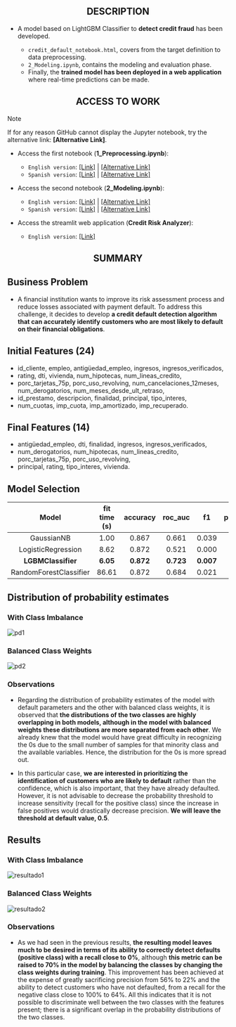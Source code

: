 <h2 align="center">DESCRIPTION</h2>

- A model based on LightGBM Classifier to **detect credit fraud** has been developed.

  - `credit_default_notebook.html`, covers from the target definition to data preprocessing.
  - `2_Modeling.ipynb`, contains the modeling and evaluation phase.
  - Finally, the **trained model has been deployed in a web application** where real-time predictions can be made.

<h2 align="center">ACCESS TO WORK</h2>

> [!NOTE]
> If for any reason GitHub cannot display the Jupyter notebook, try the alternative link: **[Alternative Link]**.
- Access the first notebook (**1_Preprocessing.ipynb**):
  - `English version`: [[Link]](https://github.com/Haoqi9/Personal_Projects/blob/master/CreditRisk/03_Notebooks/1_Preprocessing_en.ipynb) | [[Alternative Link]](https://nbviewer.org/github/Haoqi9/Personal_Projects/blob/master/CreditRisk/03_Notebooks/1_Preprocessing_en.ipynb)
  - `Spanish version`: [[Link]](https://github.com/Haoqi9/Personal_Projects/blob/master/CreditRisk/03_Notebooks/1_Preprocessing_es.ipynb) | [[Alternative Link]](https://nbviewer.org/github/Haoqi9/Personal_Projects/blob/master/CreditRisk/03_Notebooks/1_Preprocessing_es.ipynb)
    
- Access the second notebook (**2_Modeling.ipynb**):
  - `English version`: [[Link]](https://github.com/Haoqi9/Personal_Projects/blob/master/CreditRisk/03_Notebooks/2_Modeling_en.ipynb) | [[Alternative Link]](https://nbviewer.org/github/Haoqi9/Personal_Projects/blob/master/CreditRisk/03_Notebooks/2_Modeling_en.ipynb)
  - `Spanish version`: [[Link]](https://github.com/Haoqi9/Personal_Projects/blob/master/CreditRisk/03_Notebooks/2_Modeling_es.ipynb) | [[Alternative Link]](https://nbviewer.org/github/Haoqi9/Personal_Projects/blob/master/CreditRisk/03_Notebooks/2_Modeling_es.ipynb)
     
- Access the streamlit web application (**Credit Risk Analyzer**):
  - `English version`: [[Link]](https://creditriskwebappst-lmmesu5xdk4m45fu9icbmf.streamlit.app/)
    
<h2 align="center">SUMMARY</h2>

## Business Problem
- A financial institution wants to improve its risk assessment process and reduce losses associated with payment default. To address this challenge, it decides to develop **a credit default detection algorithm that can accurately identify customers who are most likely to default on their financial obligations**.

## Initial Features (24)
- id_cliente, empleo, antigüedad_empleo, ingresos, ingresos_verificados,
- rating, dti, vivienda, num_hipotecas, num_lineas_credito,
- porc_tarjetas_75p, porc_uso_revolving, num_cancelaciones_12meses, num_derogatorios, num_meses_desde_ult_retraso,
- id_prestamo, descripcion, finalidad, principal, tipo_interes,
- num_cuotas, imp_cuota, imp_amortizado, imp_recuperado.

## Final Features (14)
- antigüedad_empleo, dti, finalidad, ingresos, ingresos_verificados,
- num_derogatorios, num_hipotecas, num_lineas_credito, porc_tarjetas_75p, porc_uso_revolving,
-  principal, rating, tipo_interes, vivienda.

## Model Selection 
|Model|fit time (s)|accuracy|roc_auc|f1|precision|recall|
|:-:|:-:|:-:|:-:|:-:|:-:|:-:|
|GaussianNB|1.00|0.867|0.661|0.039|0.243|0.021|
|LogisticRegression|8.62|0.872|0.521|0.000|0.025|0.000|
|**LGBMClassifier**|**6.05**|**0.872**|**0.723**|**0.007**|**0.518**|**0.004**|
|RandomForestClassifier|86.61|0.872|0.684|0.021|0.505|0.011|

## Distribution of probability estimates
### With Class Imbalance
![pd1](./Images/pd1.png)
### Balanced Class Weights
![pd2](./Images/pd2.png)
### Observations
- Regarding the distribution of probability estimates of the model with default parameters and the other with balanced class weights, it is observed that **the distributions of the two classes are highly overlapping in both models, although in the model with balanced weights these distributions are more separated from each other**. We already knew that the model would have great difficulty in recognizing the 0s due to the small number of samples for that minority class and the available variables. Hence, the distribution for the 0s is more spread out.

- In this particular case, **we are interested in prioritizing the identification of customers who are likely to default** rather than the confidence, which is also important, that they have already defaulted. However, it is not advisable to decrease the probability threshold to increase sensitivity (recall for the positive class) since the increase in false positives would drastically decrease precision. **We will leave the threshold at default value, 0.5**.

## Results
### With Class Imbalance
![resultado1](./Images/result1.png)
### Balanced Class Weights
![resultado2](./Images/result2.png)
### Observations
- As we had seen in the previous results, **the resulting model leaves much to be desired in terms of its ability to correctly detect defaults (positive class) with a recall close to 0%**, although **this metric can be raised to 70% in the model by balancing the classes by changing the class weights during training**. This improvement has been achieved at the expense of greatly sacrificing precision from 56% to 22% and the ability to detect customers who have not defaulted, from a recall for the negative class close to 100% to 64%. All this indicates that it is not possible to discriminate well between the two classes with the features present; there is a significant overlap in the probability distributions of the two classes.


